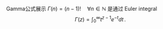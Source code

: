 Gamma公式展示 
$\Gamma(n) = (n-1)!\quad\forall n\in\mathbb N$ 是通过 Euler integral
$$
\Gamma(z) = \int_0^\infty t^{z-1}e^{-t}dt\,.
$$


